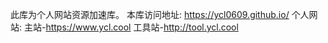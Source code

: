 此库为个人网站资源加速库。
    本库访问地址: https://ycl0609.github.io/
    个人网站:
       主站-https://www.ycl.cool
       工具站-http://tool.ycl.cool
